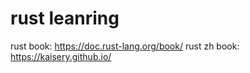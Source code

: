 # rust leanring

rust book: https://doc.rust-lang.org/book/
rust zh book: https://kaisery.github.io/
